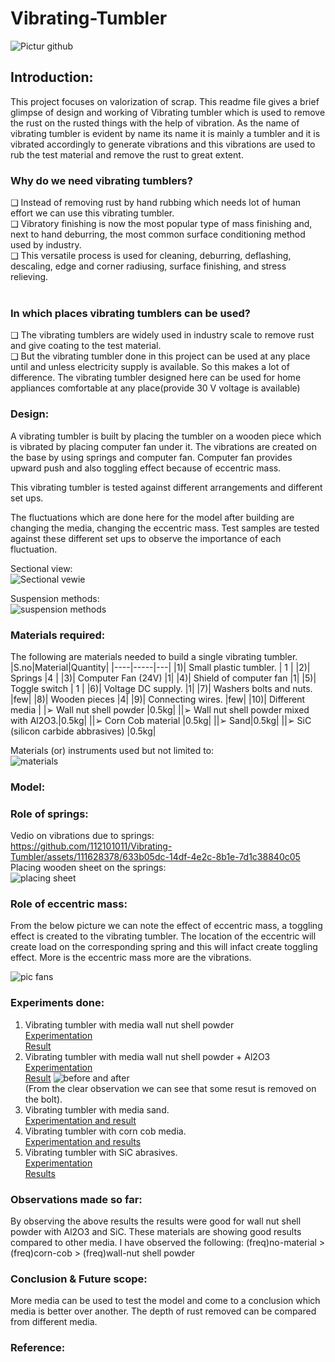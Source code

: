 # Vibrating-Tumbler
![Pictur github](https://github.com/112101011/Vibrating-Tumbler/assets/111628378/62ea4704-60cc-474c-bb74-59fe66c48ff7)


## Introduction:
This project focuses on valorization of scrap. This readme file gives a brief glimpse of design and working of Vibrating tumbler which is used to remove the rust on the rusted things with the help of vibration.
As the name of vibrating tumbler is evident by name its name it is mainly a tumbler and it is vibrated accordingly to generate vibrations and this vibrations are used to rub the test material and remove the rust to
great extent.

### Why do we need vibrating tumblers? <br/>
❑ Instead of removing rust by hand rubbing which needs lot of human effort we can use this vibrating tumbler. <br/>
❑ Vibratory finishing is now the most popular type of mass finishing and, next to hand deburring, the most common surface conditioning method used by industry. <br/>
❑ This versatile process is used for cleaning, deburring, deflashing, descaling, edge and corner radiusing, surface finishing, and stress relieving. <br/>
<br/>

### In which places vibrating tumblers can be used? <br/>
❑ The vibrating tumblers are widely used in industry scale to remove rust and give coating to the test material. <br/>
❑ But the vibrating tumbler done in this project can be used at any place until and unless electricity supply is available. So this makes a lot of difference. The vibrating tumbler designed here can be used for home appliances comfortable at any place(provide 30 V voltage is available) <br/>


### Design: <br/>
A vibrating tumbler is built by placing the tumbler on a wooden piece which is vibrated by placing computer fan under it. The vibrations are created on the base by using springs and computer fan. 
Computer fan provides upward push and also toggling effect because of eccentric mass.

This vibrating tumbler is tested against different arrangements and different set ups.

The fluctuations which are done here for the model after building are changing the media, changing the eccentric mass. Test samples are tested against these different set ups to observe the importance of each fluctuation.
<br/>

Sectional view: <br/>
![Sectional vewie](https://github.com/112101011/Vibrating-Tumbler/assets/111628378/eb3bfc21-4d21-4283-b1cc-6aabca8a2f3e)


Suspension methods: <br/>
![suspension methods](https://github.com/112101011/Vibrating-Tumbler/assets/111628378/d8e6491d-3bbf-4595-9d0d-3f1ced032d5f)

### Materials required:
The following are materials needed to build a single vibrating tumbler. <br/>
|S.no|Material|Quantity|
|----|-----|---|
|1)| Small plastic tumbler. | 1 |
|2)| Springs |4 |
|3)| Computer Fan (24V) |1|
|4)| Shield of computer fan |1|
|5)| Toggle switch | 1 |
|6)| Voltage DC supply. |1|
|7)| Washers bolts and nuts. |few|
|8)| Wooden pieces |4|
|9)| Connecting wires. |few|
|10)| Different media 
| |➢ Wall nut shell powder |0.5kg|
||➢ Wall nut shell powder mixed with Al2O3.|0.5kg|
||➢ Corn Cob material |0.5kg|
||➢ Sand|0.5kg|
||➢ SiC (silicon carbide abbrasives) |0.5kg|

Materials (or) instruments used but not limited to: <br>
![materials](https://github.com/112101011/Vibrating-Tumbler/assets/111628378/8f102202-4f0f-43ae-8079-489809922b50)


### Model:

### Role of springs:
Vedio on vibrations due to springs: <br/>
https://github.com/112101011/Vibrating-Tumbler/assets/111628378/633b05dc-14df-4e2c-8b1e-7d1c38840c05
<br/>
Placing wooden sheet on the springs: <br/>
![placing sheet](https://github.com/112101011/Vibrating-Tumbler/assets/111628378/fc5b0a19-bcc1-4994-918e-09b56cc0c010)



### Role of eccentric mass:

From the below picture we can note the effect of eccentric mass, a toggling effect is created to the vibrating tumbler.
The location of the eccentric will create load on the corresponding spring and this will infact create toggling effect. More is the eccentric mass more are the vibrations.

![pic fans](https://github.com/112101011/Vibrating-Tumbler/assets/111628378/af2a9503-36d9-4bb7-8b06-1139cf92f161)

### Experiments done:
1) Vibrating tumbler with media wall nut shell powder <br/>
   [Experimentation](https://youtu.be/xbLiMERdkcY) <br/>
   [Result](https://youtu.be/CHZ_myWAJmk)
3) Vibrating tumbler with media wall nut shell powder + Al2O3 <br/>
   [Experimentation](https://youtu.be/VJRho5P2fi4) <br/>
   [Result](https://youtu.be/iA2bA8FPogc)
   ![before and after](https://github.com/112101011/Vibrating-Tumbler/assets/111628378/1316997c-0d20-4e7d-b86a-496762f67728) <br/>
   (From the clear observation we can see that some resut is removed on the bolt). <br/>
5) Vibrating tumbler with media sand. <br/>
   [Experimentation and result](https://youtu.be/4fO6b7y3-aM)
6) Vibrating tumbler with corn cob media. <br/>
   [Experimentation and results](https://youtu.be/48lnPWOkiCg)
7) Vibrating tumbler with SiC abrasives. <br/>
   [Experimentation](https://youtu.be/r87f6U2eviE) <br/>
   [Results](https://youtu.be/kxEg5nYQuJ8)

### Observations made so far:
By observing the above results the results were good for wall nut shell
powder with Al2O3 and SiC. These materials are showing good results
compared to other media. I have observed the following:
(freq)no-material > (freq)corn-cob > (freq)wall-nut shell powder

### Conclusion & Future scope:
More media can be used to test the model and come to a conclusion
which media is better over another. The depth of rust removed can be
compared from different media. 

### Reference:

